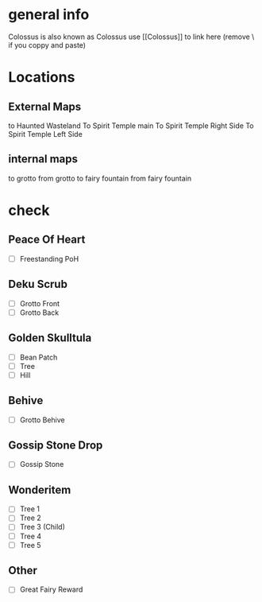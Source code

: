 # general info 
Colossus is also known as Colossus use \[\[Colossus]] to link here (remove \\ if you coppy and paste)
# Locations
## External Maps
to Haunted Wasteland
To Spirit Temple main
To Spirit Temple Right Side
To Spirit Temple Left Side
## internal maps
to grotto 
from grotto
to fairy fountain
from fairy fountain

# check
## Peace Of Heart
- [ ] Freestanding PoH
## Deku Scrub
- [ ] Grotto Front
- [ ] Grotto Back
## Golden Skulltula
- [ ] Bean Patch
- [ ] Tree
- [ ] Hill
## Behive
- [ ] Grotto Behive
## Gossip Stone Drop
- [ ] Gossip Stone
## Wonderitem
- [ ] Tree 1
- [ ] Tree 2
- [ ] Tree 3 (Child)
- [ ] Tree 4
- [ ] Tree 5
## Other
- [ ] Great Fairy Reward